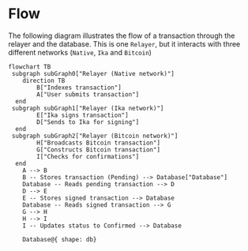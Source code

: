 # Flow

The following diagram illustrates the flow of a transaction through the relayer and the database. This is one `Relayer`, but it interacts with three different networks (`Native`, `Ika` and `Bitcoin`)

```mermaid
flowchart TB
 subgraph subGraph0["Relayer (Native network)"]
    direction TB
        B["Indexes transaction"]
        A["User submits transaction"]
  end
 subgraph subGraph1["Relayer (Ika network)"]
        E["Ika signs transaction"]
        D["Sends to Ika for signing"]
  end
 subgraph subGraph2["Relayer (Bitcoin network)"]
        H["Broadcasts Bitcoin transaction"]
        G["Constructs Bitcoin transaction"]
        I["Checks for confirmations"]
  end
    A --> B
    B -- Stores transaction (Pending) --> Database["Database"]
    Database -- Reads pending transaction --> D
    D --> E
    E -- Stores signed transaction --> Database
    Database -- Reads signed transaction --> G
    G --> H
    H --> I
    I -- Updates status to Confirmed --> Database

    Database@{ shape: db}
```
